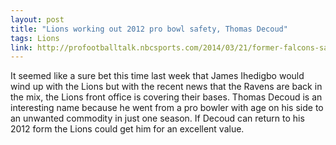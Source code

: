 ```yaml
---
layout: post
title: "Lions working out 2012 pro bowl safety, Thomas Decoud"
tags: Lions
link: http://profootballtalk.nbcsports.com/2014/03/21/former-falcons-safety-thomas-decoud-visiting-lions/
---
```


It seemed like a sure bet this time last week that James Ihedigbo would wind up with the Lions but with the recent news that the Ravens are back in the mix, the Lions front office is covering their bases. Thomas Decoud is an interesting name because he went from a pro bowler with age on his side to an unwanted commodity in just one season.  If Decoud can return to his 2012 form the Lions could get him for an excellent value.
